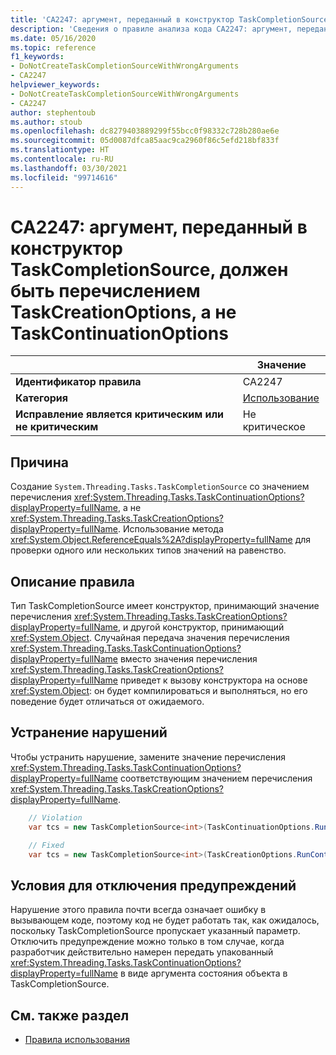 ```yaml
---
title: 'CA2247: аргумент, переданный в конструктор TaskCompletionSource, должен быть перечислением TaskCreationOptions, а не TaskContinuationOptions (анализ кода)'
description: 'Сведения о правиле анализа кода CA2247: аргумент, переданный в конструктор TaskCompletionSource, должен быть перечислением TaskCreationOptions, а не TaskContinuationOptions'
ms.date: 05/16/2020
ms.topic: reference
f1_keywords:
- DoNotCreateTaskCompletionSourceWithWrongArguments
- CA2247
helpviewer_keywords:
- DoNotCreateTaskCompletionSourceWithWrongArguments
- CA2247
author: stephentoub
ms.author: stoub
ms.openlocfilehash: dc8279403889299f55bcc0f98332c728b280ae6e
ms.sourcegitcommit: 05d0087dfca85aac9ca2960f86c5efd218bf833f
ms.translationtype: HT
ms.contentlocale: ru-RU
ms.lasthandoff: 03/30/2021
ms.locfileid: "99714616"
---
```

# <a name="ca2247-argument-passed-to-taskcompletionsource-constructor-should-be-taskcreationoptions-enum-instead-of-taskcontinuationoptions-enum"></a>CA2247: аргумент, переданный в конструктор TaskCompletionSource, должен быть перечислением TaskCreationOptions, а не TaskContinuationOptions

| | Значение |
|-|-|
| **Идентификатор правила** |CA2247|
| **Категория** |[Использование](usage-warnings.md)|
| **Исправление является критическим или не критическим** |Не критическое|

## <a name="cause"></a>Причина

Создание `System.Threading.Tasks.TaskCompletionSource` со значением перечисления <xref:System.Threading.Tasks.TaskContinuationOptions?displayProperty=fullName>, а не <xref:System.Threading.Tasks.TaskCreationOptions?displayProperty=fullName>.
Использование метода <xref:System.Object.ReferenceEquals%2A?displayProperty=fullName> для проверки одного или нескольких типов значений на равенство.

## <a name="rule-description"></a>Описание правила

Тип TaskCompletionSource имеет конструктор, принимающий значение перечисления <xref:System.Threading.Tasks.TaskCreationOptions?displayProperty=fullName>, и другой конструктор, принимающий <xref:System.Object>.  Случайная передача значения перечисления <xref:System.Threading.Tasks.TaskContinuationOptions?displayProperty=fullName> вместо значения перечисления <xref:System.Threading.Tasks.TaskCreationOptions?displayProperty=fullName> приведет к вызову конструктора на основе <xref:System.Object>: он будет компилироваться и выполняться, но его поведение будет отличаться от ожидаемого.

## <a name="how-to-fix-violations"></a>Устранение нарушений

Чтобы устранить нарушение, замените значение перечисления <xref:System.Threading.Tasks.TaskContinuationOptions?displayProperty=fullName> соответствующим значением перечисления <xref:System.Threading.Tasks.TaskCreationOptions?displayProperty=fullName>.

```csharp
    // Violation
    var tcs = new TaskCompletionSource<int>(TaskContinuationOptions.RunContinuationsAsynchronously);

    // Fixed
    var tcs = new TaskCompletionSource<int>(TaskCreationOptions.RunContinuationsAsynchronously);
```

## <a name="when-to-suppress-warnings"></a>Условия для отключения предупреждений

Нарушение этого правила почти всегда означает ошибку в вызывающем коде, поэтому код не будет работать так, как ожидалось, поскольку TaskCompletionSource пропускает указанный параметр.  Отключить предупреждение можно только в том случае, когда разработчик действительно намерен передать упакованный <xref:System.Threading.Tasks.TaskContinuationOptions?displayProperty=fullName> в виде аргумента состояния объекта в TaskCompletionSource.

## <a name="see-also"></a>См. также раздел

- [Правила использования](usage-warnings.md)
